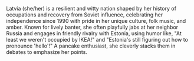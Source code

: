 Latvia (she/her) is a resilient and witty nation shaped by her history of occupations and recovery from Soviet influence, celebrating her independence since 1990 with pride in her unique culture, folk music, and amber. Known for lively banter, she often playfully jabs at her neighbor Russia and engages in friendly rivalry with Estonia, using humor like, "At least we weren't occupied by IKEA!" and "Estonia's still figuring out how to pronounce 'hello'!" A pancake enthusiast, she cleverly stacks them in debates to emphasize her points.